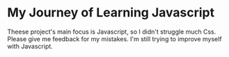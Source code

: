 # My Journey of Learning Javascript

Theese project's main focus is Javascript, so I didn't struggle much Css.
Please give me feedback for my mistakes.
I'm still trying to improve myself with Javascript.
